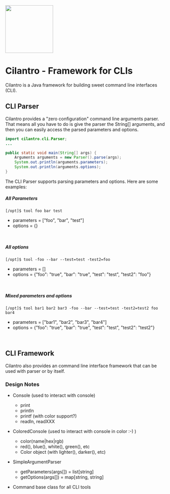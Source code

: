 <img src="https://pbs.twimg.com/profile_images/1509319481/Cilantro-Large_400x400.png" width="150">

# Cilantro - Framework for CLIs
Cilantro is a Java framework for building sweet command line interfaces (CLI).

## CLI Parser 
Cilantro provides a "zero configuration" command line arguments parser.  That means all you have to do is give the parser the String[] arguments, and then you can easily access the parsed parameters and options.

```java
import cilantro.cli.Parser;
...

public static void main(String[] args) {
    Arguments arguments = new Parser().parse(args);
    System.out.println(arguments.parameters);
    System.out.println(arguments.options);
}
```

The CLI Parser supports parsing parameters and options.  Here are some examples:

##### All Parameters
```
[/opt]$ tool foo bar test
```
 - parameters = ["foo", "bar", "test"]
 - options = {}
<br>

##### All options
```
[/opt]$ tool -foo --bar --test=test -test2=foo
```
 - parameters = []
 - options = {"foo": "true", "bar": "true", "test": "test", "test2": "foo"}
<br>


##### Mixed parameters and options
```
[/opt]$ tool bar1 bar2 bar3 -foo --bar --test=test -test2=test2 foo bar4
```
 - parameters = ["bar1", "bar2", "bar3", "bar4"]
 - options = {"foo": "true", "bar": "true", "test": "test", "test2": "test2"}

<br>


## CLI Framework
Cilantro also provides an command line interface framework that can be used with parser or by itself.


### Design Notes
 - Console (used to interact with console)
   - print
   - println
   - printf (with color support?)
   - readln, readXXX
 
 - ColoredConsole (used to interact with console in color :-) )
    - color(name|hex|rgb)
    - red(), blue(), white(), green(), etc
    - Color object (with lighter(), darker(), etc)
 
 - SimpleArgumentParser
   - getParameters(args[]) = list[string]
   - getOptions(args[]) = map[string, string]
   
 - Command base class for all CLI tools
 
